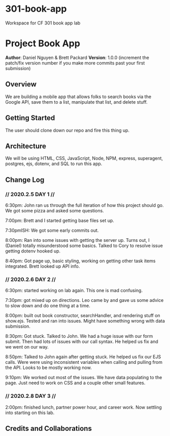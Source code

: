 # 301-book-app
Workspace for CF 301 book app lab

# Project Book App

**Author**: Daniel Nguyen & Brett Packard
**Version**: 1.0.0 (increment the patch/fix version number if you make more commits past your first submission)

## Overview
We are building a mobile app that allows folks to search books via the Google API, save them to a list, manipulate that list, and delete stuff.

## Getting Started
The user should clone down our repo and fire this thing up.

## Architecture
We will be using HTML, CSS, JavaScript, Node, NPM, express, superagent, postgres, ejs, dotenv, and SQL to run this app.

## Change Log
### // 2020.2.5 DAY 1 //
6:30pm: John ran us through the full iteration of how this project should go. We got some pizza and asked some questions.

7:00pm: Brett and I started getting base files set up. 

7:30pmISH: We got some early commits out. 

8:00pm: Ran into some issues with getting the server up. Turns out, I (Daniel) totally misunderstood some basics. Talked to Cory to resolve issue getting dotenv hooked up.

8:40pm: Got page up, basic styling, working on getting other task items integrated. Brett looked up API info.

### // 2020.2.6 DAY 2 //

6:30pm: started working on lab again. This one is mad confusing.

7:30pm: got mixed up on directions. Leo came by and gave us some advice to slow down and do one thing at a time.

8:00pm: built out book constructor, searchHandler, and rendering stuff on show.ejs. Tested and ran into issues. Might have something wrong with data submission.

8:30pm: Got stuck. Talked to John. We had a huge issue with our form submit. Then had lots of issues with our call syntax. He helped us fix and we went on our way.

8:50pm: Talked to John again after getting stuck. He helped us fix our EJS calls. Were were using inconsistent variables when calling and pulling from the API. Looks to be mostly working now.

9:10pm: We worked out most of the issues. We have data populating to the page. Just need to work on CSS and a couple other small features.

### // 2020.2.8 DAY 3 //

2:00pm: finished lunch, partner power hour, and career work. Now settling into starting on this lab. 

## Credits and Collaborations
<!-- Give credit (and a link) to other people or resources that helped you build this application. -->
